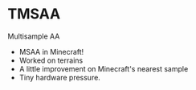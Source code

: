 # TMSAA

Multisample AA

- MSAA in Minecraft!
- Worked on terrains
- A little improvement on Minecraft's nearest sample
- Tiny hardware pressure.
